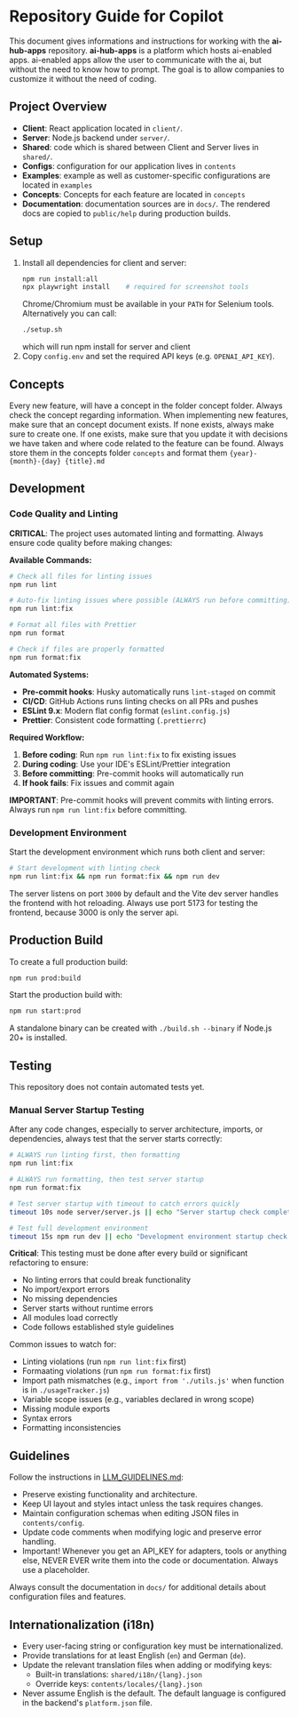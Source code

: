 # Repository Guide for Copilot

This document gives informations and instructions for working with the **ai-hub-apps** repository. **ai-hub-apps** is a platform which hosts ai-enabled apps. ai-enabled apps allow the user to communicate with the ai, but without the need to know how to prompt. The goal is to allow companies to customize it without the need of coding.

## Project Overview

- **Client**: React application located in `client/`.
- **Server**: Node.js backend under `server/`.
- **Shared**: code which is shared between Client and Server lives in `shared/`.
- **Configs**: configuration for our application lives in `contents`
- **Examples**: example as well as customer-specific configurations are located in `examples`
- **Concepts**: Concepts for each feature are located in `concepts`
- **Documentation**: documentation sources are in `docs/`. The rendered docs are copied to `public/help` during production builds.

## Setup

1. Install all dependencies for client and server:
   ```bash
   npm run install:all
   npx playwright install    # required for screenshot tools
   ```
   Chrome/Chromium must be available in your `PATH` for Selenium tools.
   Alternatively you can call:
   ```bash
   ./setup.sh
   ```
   which will run npm install for server and client
2. Copy `config.env` and set the required API keys (e.g. `OPENAI_API_KEY`).

## Concepts

Every new feature, will have a concept in the folder concept folder. Always check the concept regarding information. When implementing new features, make sure that an concept document exists. If none exists, always make sure to create one.
If one exists, make sure that you update it with decisions we have taken and where code related to the feature can be found.
Always store them in the concepts folder `concepts` and format them `{year}-{month}-{day} {title}.md`

## Development

### Code Quality and Linting

**CRITICAL**: The project uses automated linting and formatting. Always ensure code quality before making changes:

**Available Commands:**

```bash
# Check all files for linting issues
npm run lint

# Auto-fix linting issues where possible (ALWAYS run before committing)
npm run lint:fix

# Format all files with Prettier
npm run format

# Check if files are properly formatted
npm run format:fix
```

**Automated Systems:**

- **Pre-commit hooks**: Husky automatically runs `lint-staged` on commit
- **CI/CD**: GitHub Actions runs linting checks on all PRs and pushes
- **ESLint 9.x**: Modern flat config format (`eslint.config.js`)
- **Prettier**: Consistent code formatting (`.prettierrc`)

**Required Workflow:**

1. **Before coding**: Run `npm run lint:fix` to fix existing issues
2. **During coding**: Use your IDE's ESLint/Prettier integration
3. **Before committing**: Pre-commit hooks will automatically run
4. **If hook fails**: Fix issues and commit again

**IMPORTANT**: Pre-commit hooks will prevent commits with linting errors. Always run `npm run lint:fix` before committing.

### Development Environment

Start the development environment which runs both client and server:

```bash
# Start development with linting check
npm run lint:fix && npm run format:fix && npm run dev
```

The server listens on port `3000` by default and the Vite dev server handles the frontend with hot reloading.
Always use port 5173 for testing the frontend, because 3000 is only the server api.

## Production Build

To create a full production build:

```bash
npm run prod:build
```

Start the production build with:

```bash
npm run start:prod
```

A standalone binary can be created with `./build.sh --binary` if Node.js 20+ is installed.

## Testing

This repository does not contain automated tests yet.

### Manual Server Startup Testing

After any code changes, especially to server architecture, imports, or dependencies, always test that the server starts correctly:

```bash
# ALWAYS run linting first, then formatting
npm run lint:fix

# ALWAYS run formatting, then test server startup
npm run format:fix

# Test server startup with timeout to catch errors quickly
timeout 10s node server/server.js || echo "Server startup check completed"

# Test full development environment
timeout 15s npm run dev || echo "Development environment startup check completed"
```

**Critical**: This testing must be done after every build or significant refactoring to ensure:

- No linting errors that could break functionality
- No import/export errors
- No missing dependencies
- Server starts without runtime errors
- All modules load correctly
- Code follows established style guidelines

Common issues to watch for:

- Linting violations (run `npm run lint:fix` first)
- Formaating violations (run `npm run format:fix` first)
- Import path mismatches (e.g., `import from './utils.js'` when function is in `./usageTracker.js`)
- Variable scope issues (e.g., variables declared in wrong scope)
- Missing module exports
- Syntax errors
- Formatting inconsistencies

## Guidelines

Follow the instructions in [LLM_GUIDELINES.md](LLM_GUIDELINES.md):

- Preserve existing functionality and architecture.
- Keep UI layout and styles intact unless the task requires changes.
- Maintain configuration schemas when editing JSON files in `contents/config`.
- Update code comments when modifying logic and preserve error handling.
- Important! Whenever you get an API_KEY for adapters, tools or anything else, NEVER EVER write them into the code or documentation. Always use a placeholder.

Always consult the documentation in `docs/` for additional details about configuration files and features.

## Internationalization (i18n)

- Every user-facing string or configuration key must be internationalized.
- Provide translations for at least English (`en`) and German (`de`).
- Update the relevant translation files when adding or modifying keys:
  - Built-in translations: `shared/i18n/{lang}.json`
  - Override keys: `contents/locales/{lang}.json`
- Never assume English is the default. The default language is configured in the
  backend's `platform.json` file.
